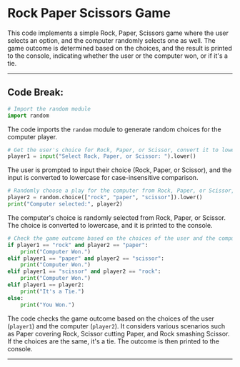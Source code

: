 # Rock Paper Scissors Game

This code implements a simple Rock, Paper, Scissors game where the user selects an option, and the computer randomly selects one as well. The game outcome is determined based on the choices, and the result is printed to the console, indicating whether the user or the computer won, or if it's a tie.

-----

## Code Break:

```python
# Import the random module
import random
```
The code imports the `random` module to generate random choices for the computer player.

```python
# Get the user's choice for Rock, Paper, or Scissor, convert it to lowercase
player1 = input("Select Rock, Paper, or Scissor: ").lower()
```
The user is prompted to input their choice (Rock, Paper, or Scissor), and the input is converted to lowercase for case-insensitive comparison.

```python
# Randomly choose a play for the computer from Rock, Paper, or Scissor, convert it to lowercase
player2 = random.choice(["rock", "paper", "scissor"]).lower()
print("Computer selected:", player2)
```
The computer's choice is randomly selected from Rock, Paper, or Scissor. The choice is converted to lowercase, and it is printed to the console.

```python
# Check the game outcome based on the choices of the user and the computer
if player1 == "rock" and player2 == "paper":
    print("Computer Won.")
elif player1 == "paper" and player2 == "scissor":
    print("Computer Won.")
elif player1 == "scissor" and player2 == "rock":
    print("Computer Won.")
elif player1 == player2:
    print("It's a Tie.")
else:
    print("You Won.")
```
The code checks the game outcome based on the choices of the user (`player1`) and the computer (`player2`). It considers various scenarios such as Paper covering Rock, Scissor cutting Paper, and Rock smashing Scissor. If the choices are the same, it's a tie. The outcome is then printed to the console.

-----